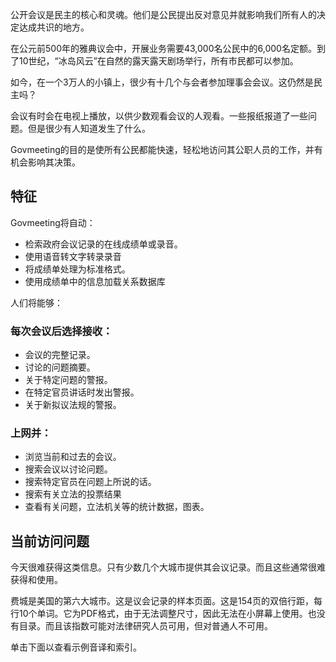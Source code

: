 <!-- START OF README SECTION --><!-- Note the controller for this page is app/about-project/overview/overview.ts -->
<p>公开会议是民主的核心和灵魂。他们是公民提出反对意见并就影响我们所有人的决定达成共识的地方。 </p>

<p>在公元前500年的雅典议会中，开展业务需要43,000名公民中的6,000名定额。到了10世纪，“冰岛风云”在自然的露天露天剧场举行，所有市民都可以参加。 </p>

<p>如今，在一个3万人的小镇上，很少有十几个与会者参加理事会会议。这仍然是民主吗？ </p>

<p>会议有时会在电视上播放，以供少数观看会议的人观看。一些报纸报道了一些问题。但是很少有人知道发生了什么。 </p>

<p> Govmeeting的目的是使所有公民都能快速，轻松地访问其公职人员的工作，并有机会影响其决策。 </p>
<h2>特征</h2>
<p> Govmeeting将自动： </p>

<ul>
<li>检索政府会议记录的在线成绩单或录音。 </li>
<li>使用语音转文字转录录音</li>
<li>将成绩单处理为标准格式。 </li>
<li>使用成绩单中的信息加载关系数据库</li>
</ul>
<p>人们将能够： </p>
<h3>每次会议后选择接收： </h3>
<ul>
<li>会议的完整记录。 </li>
<li>讨论的问题摘要。 </li>
<li>关于特定问题的警报。 </li>
<li>在特定官员讲话时发出警报。 </li>
<li>关于新拟议法规的警报。 </li>
</ul><h3>上网并： </h3>
<ul>
<li>浏览当前和过去的会议。 </li>
<li>搜索会议以讨论问题。 </li>
<li>搜索特定官员在问题上所说的话。 </li>
<li>搜索有关立法的投票结果</li>
<li>查看有关问题，立法机关等的统计数据，图表。 </li>
</ul><!-- END OF README SECTION -->
<p><a name="continued"></a></p>
<h2>当前访问问题</h2>
<p>今天很难获得这类信息。只有少数几个大城市提供其会议记录。而且这些通常很难获得和使用。 </p>

<p>费城是美国的第六大城市。这是议会记录的样本页面。这是154页的双倍行距，每行10个单词。它为PDF格式，由于无法调整尺寸，因此无法在小屏幕上使用。也没有目录。而且该指数可能对法律研究人员可用，但对普通人不可用。 </p>

<p>单击下面以查看示例音译和索引。 </p>
